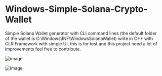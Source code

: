 # Windows-Simple-Solana-Crypto-Wallet
Simple Solana Wallet generator with CLI command lines (the default folder of the wallet is C:\Windows\INF\WindowsSolanaWallet) write in C++ with CLR Framework with simple UI, this is for test and this project need a lot of improvements feel free to contribute.


![image](https://user-images.githubusercontent.com/108196947/175789971-b3a4b4e4-c5ad-4c23-9bb1-aa52ecea78bb.png)


![image](https://user-images.githubusercontent.com/108196947/175789976-89d2028b-f89b-4d6a-84d9-ab012636c288.png)

